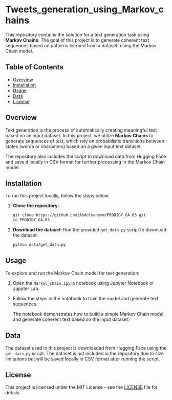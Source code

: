 # Tweets_generation_using_Markov_chains
This repository contains the solution for a text generation task using **Markov Chains**. The goal of this project is to generate coherent text sequences based on patterns learned from a dataset, using the Markov Chain model. 

## Table of Contents
- [Overview](#overview)
- [Installation](#installation)
- [Usage](#usage)
- [Data](#data)
- [License](#license)

## Overview

Text generation is the process of automatically creating meaningful text based on an input dataset. In this project, we utilize **Markov Chains** to generate sequences of text, which rely on probabilistic transitions between states (words or characters) based on a given input text dataset.

The repository also includes the script to download data from Hugging Face and save it locally in CSV format for further processing in the Markov Chain model.


## Installation

To run this project locally, follow the steps below:

1. **Clone the repository**:
    ```bash
    git clone https://github.com/Abdelmanemm/PRODIGY_GA_03.git
    cd PRODIGY_GA_03
    ```
2. **Download the dataset**:
    Run the provided `get_data.py` script to download the dataset:
    ```bash
    python data/get_data.py
    ```

## Usage

To explore and run the Markov Chain model for text generation:

1. Open the `Markov_chain.ipynb` notebook using Jupyter Notebook or Jupyter Lab.
2. Follow the steps in the notebook to train the model and generate text sequences.
   
   The notebook demonstrates how to build a simple Markov Chain model and generate coherent text based on the input dataset.

## Data

The dataset used in this project is downloaded from Hugging Face using the `get_data.py` script. The dataset is not included in the repository due to size limitations but will be saved locally in CSV format after running the script.

## License

This project is licensed under the MIT License - see the [LICENSE](LICENSE) file for details.
